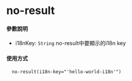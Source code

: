 # no-result

#### 參數說明
* i18nKey: `String` no-result中要顯示的i18n key

#### 使用方式
```
  no-result(i18n-key="'hello-world-i18n'")
```

